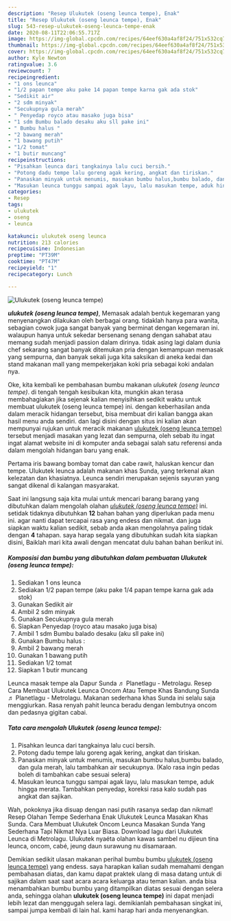 ```yaml
---
description: "Resep Ulukutek (oseng leunca tempe), Enak"
title: "Resep Ulukutek (oseng leunca tempe), Enak"
slug: 543-resep-ulukutek-oseng-leunca-tempe-enak
date: 2020-08-11T22:06:55.717Z
image: https://img-global.cpcdn.com/recipes/64eef630a4af8f24/751x532cq70/ulukutek-oseng-leunca-tempe-foto-resep-utama.jpg
thumbnail: https://img-global.cpcdn.com/recipes/64eef630a4af8f24/751x532cq70/ulukutek-oseng-leunca-tempe-foto-resep-utama.jpg
cover: https://img-global.cpcdn.com/recipes/64eef630a4af8f24/751x532cq70/ulukutek-oseng-leunca-tempe-foto-resep-utama.jpg
author: Kyle Newton
ratingvalue: 3.6
reviewcount: 7
recipeingredient:
- "1 ons leunca"
- "1/2 papan tempe aku pake 14 papan tempe karna gak ada stok"
- "Sedikit air"
- "2 sdm minyak"
- "Secukupnya gula merah"
- " Penyedap royco atau masako juga bisa"
- "1 sdm Bumbu balado desaku aku sll pake ini"
- " Bumbu halus "
- "2 bawang merah"
- "1 bawang putih"
- "1/2 tomat"
- "1 butir muncang"
recipeinstructions:
- "Pisahkan leunca dari tangkainya lalu cuci bersih."
- "Potong dadu tempe lalu goreng agak kering, angkat dan tiriskan."
- "Panaskan minyak untuk menumis, masukan bumbu halus,bumbu balado, dan gula merah, lalu tambahkan air secukupnya. (Kalo rasa ingin pedas boleh di tambahkan cabe sesuai selera)"
- "Masukan leunca tunggu sampai agak layu, lalu masukan tempe, aduk hingga merata. Tambahkan penyedap, koreksi rasa kalo sudah pas angkat dan sajikan."
categories:
- Resep
tags:
- ulukutek
- oseng
- leunca

katakunci: ulukutek oseng leunca 
nutrition: 213 calories
recipecuisine: Indonesian
preptime: "PT39M"
cooktime: "PT47M"
recipeyield: "1"
recipecategory: Lunch

---
```



![Ulukutek (oseng leunca tempe)](https://img-global.cpcdn.com/recipes/64eef630a4af8f24/751x532cq70/ulukutek-oseng-leunca-tempe-foto-resep-utama.jpg)

<b><i>ulukutek (oseng leunca tempe)</i></b>, Memasak adalah bentuk kegemaran yang menyenangkan dilakukan oleh berbagai orang. tidaklah hanya para wanita, sebagian cowok juga sangat banyak yang berminat dengan kegemaran ini. walaupun hanya untuk sekedar bersenang senang dengan sahabat atau memang sudah menjadi passion dalam dirinya. tidak asing lagi dalam dunia chef sekarang sangat banyak ditemukan pria dengan kemampuan memasak yang sempurna, dan banyak sekali juga kita saksikan di aneka kedai dan stand makanan mall yang mempekerjakan koki pria sebagai koki andalan nya.

Oke, kita kembali ke pembahasan bumbu makanan <i>ulukutek (oseng leunca tempe)</i>. di tengah tengah kesibukan kita, mungkin akan terasa membahagiakan jika sejenak kalian menyisihkan sedikit waktu untuk membuat ulukutek (oseng leunca tempe) ini. dengan keberhasilan anda dalam meracik hidangan tersebut, bisa membuat diri kalian bangga akan hasil menu anda sendiri. dan lagi disini dengan situs ini kalian akan mempunyai rujukan untuk meracik makanan <u>ulukutek (oseng leunca tempe)</u> tersebut menjadi masakan yang lezat dan sempurna, oleh sebab itu ingat ingat alamat website ini di komputer anda sebagai salah satu referensi anda dalam mengolah hidangan baru yang enak.

Pertama iris bawang bombay tomat dan cabe rawit, haluskan kencur dan tempe. Ulukutek leunca adalah makanan khas Sunda, yang terkenal akan kelezatan dan khasiatnya. Leunca sendiri merupakan sejenis sayuran yang sangat dikenal di kalangan masyarakat.


Saat ini langsung saja kita mulai untuk mencari barang barang yang dibutuhkan dalam mengolah olahan <u><i>ulukutek (oseng leunca tempe)</i></u> ini. setidak tidaknya dibutuhkan <b>12</b> bahan bahan yang diperlukan pada menu ini. agar nanti dapat tercapai rasa yang endess dan nikmat. dan juga siapkan waktu kalian sedikit, sebab anda akan mengolahnya paling tidak dengan <b>4</b> tahapan. saya harap segala yang dibutuhkan sudah kita siapkan disini, Baiklah mari kita awali dengan mencatat dulu bahan bahan berikut ini.

<!--inarticleads1-->

##### Komposisi dan bumbu yang dibutuhkan dalam pembuatan Ulukutek (oseng leunca tempe):

1. Sediakan 1 ons leunca
1. Sediakan 1/2 papan tempe (aku pake 1/4 papan tempe karna gak ada stok)
1. Gunakan Sedikit air
1. Ambil 2 sdm minyak
1. Gunakan Secukupnya gula merah
1. Siapkan  Penyedap (royco atau masako juga bisa)
1. Ambil 1 sdm Bumbu balado desaku (aku sll pake ini)
1. Gunakan  Bumbu halus :
1. Ambil 2 bawang merah
1. Gunakan 1 bawang putih
1. Sediakan 1/2 tomat
1. Siapkan 1 butir muncang


Leunca masak tempe ala Dapur Sunda ♬ Planetlagu - Metrolagu. Resep Cara Membuat Ulukutek Leunca Oncom Atau Tempe Khas Bandung Sunda ♬ Planetlagu - Metrolagu. Makanan sederhana khas Sunda ini selalu saja menggiurkan. Rasa renyah pahit leunca beradu dengan lembutnya oncom dan pedasnya gigitan cabai. 

<!--inarticleads2-->

##### Tata cara mengolah Ulukutek (oseng leunca tempe):

1. Pisahkan leunca dari tangkainya lalu cuci bersih.
1. Potong dadu tempe lalu goreng agak kering, angkat dan tiriskan.
1. Panaskan minyak untuk menumis, masukan bumbu halus,bumbu balado, dan gula merah, lalu tambahkan air secukupnya. (Kalo rasa ingin pedas boleh di tambahkan cabe sesuai selera)
1. Masukan leunca tunggu sampai agak layu, lalu masukan tempe, aduk hingga merata. Tambahkan penyedap, koreksi rasa kalo sudah pas angkat dan sajikan.


Wah, pokoknya jika disuap dengan nasi putih rasanya sedap dan nikmat! Resep Olahan Tempe Sederhana Enak Ulukutek Leunca Masakan Khas Sunda. Cara Membuat Ulukutek Oncom Leunca Masakan Sunda Yang Sederhana Tapi Nikmat Nya Luar Biasa. Download lagu dari Ulukutek Leunca di Metrolagu. Ulukutek nyaéta olahan kawas sambel nu dijieun tina leunca, oncom, cabé, jeung daun surawung nu disamaraan. 

Demikian sedikit ulasan makanan perihal bumbu bumbu <u>ulukutek (oseng leunca tempe)</u> yang endess. saya harapkan kalian sudah memahami dengan pembahasan diatas, dan kamu dapat praktek ulang di masa datang untuk di sajikan dalam saat saat acara acara keluarga atau teman kalian. anda bisa menambahkan bumbu bumbu yang ditampilkan diatas sesuai dengan selera anda, sehingga olahan <b>ulukutek (oseng leunca tempe)</b> ini dapat menjadi lebih lezat dan menggugah selera lagi. demikianlah pembahasan singkat ini, sampai jumpa kembali di lain hal. kami harap hari anda menyenangkan.
